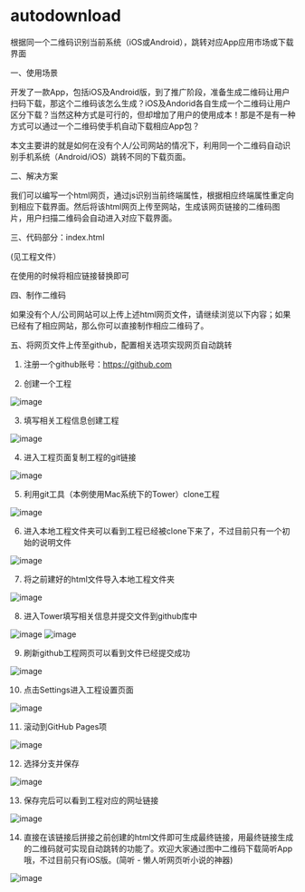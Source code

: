 # autodownload

根据同一个二维码识别当前系统（iOS或Android），跳转对应App应用市场或下载界面

一、使用场景

开发了一款App，包括iOS及Android版，到了推广阶段，准备生成二维码让用户扫码下载，那这个二维码该怎么生成？iOS及Andorid各自生成一个二维码让用户区分下载？当然这种方式是可行的，但却增加了用户的使用成本！那是不是有一种方式可以通过一个二维码使手机自动下载相应App包？

本文主要讲的就是如何在没有个人/公司网站的情况下，利用同一个二维码自动识别手机系统（Android/iOS）跳转不同的下载页面。

二、解决方案

我们可以编写一个html网页，通过js识别当前终端属性，根据相应终端属性重定向到相应下载界面。然后将该html网页上传至网站，生成该网页链接的二维码图片，用户扫描二维码会自动进入对应下载界面。

三、代码部分：index.html

(见工程文件）

在使用的时候将相应链接替换即可

四、制作二维码

如果没有个人/公司网站可以上传上述html网页文件，请继续浏览以下内容；如果已经有了相应网站，那么你可以直接制作相应二维码了。

五、将网页文件上传至github，配置相关选项实现网页自动跳转

1. 注册一个github账号：https://github.com

2. 创建一个工程

![image](https://github.com/xiaze/autodownload/raw/master/image/Snip20170804_1.png)

3. 填写相关工程信息创建工程

![image](https://github.com/xiaze/autodownload/raw/master/image/Snip20170804_2.png)

4. 进入工程页面复制工程的git链接

![image](https://github.com/xiaze/autodownload/raw/master/image/Snip20170804_3.png)

5. 利用git工具（本例使用Mac系统下的Tower）clone工程

![image](https://github.com/xiaze/autodownload/raw/master/image/Snip20170804_4.png)

6. 进入本地工程文件夹可以看到工程已经被clone下来了，不过目前只有一个初始的说明文件

![image](https://github.com/xiaze/autodownload/raw/master/image/Snip20170804_7.png)

7. 将之前建好的html文件导入本地工程文件夹

![image](https://github.com/xiaze/autodownload/raw/master/image/Snip20170804_8.png)

8. 进入Tower填写相关信息并提交文件到github库中

![image](https://github.com/xiaze/autodownload/raw/master/image/Snip20170804_9.png)
![image](https://github.com/xiaze/autodownload/raw/master/image/Snip20170804_10.png)

9. 刷新github工程网页可以看到文件已经提交成功

![image](https://github.com/xiaze/autodownload/raw/master/image/Snip20170804_11.png)

10. 点击Settings进入工程设置页面

![image](https://github.com/xiaze/autodownload/raw/master/image/Snip20170804_12.png)

11. 滚动到GitHub Pages项

![image](https://github.com/xiaze/autodownload/raw/master/image/Snip20170804_13.png)

12. 选择分支并保存

![image](https://github.com/xiaze/autodownload/raw/master/image/Snip20170804_14.png)

13. 保存完后可以看到工程对应的网址链接

![image](https://github.com/xiaze/autodownload/raw/master/image/Snip20170804_16.png)

14. 直接在该链接后拼接之前创建的html文件即可生成最终链接，用最终链接生成的二维码就可实现自动跳转的功能了。欢迎大家通过图中二维码下载简听App哦，不过目前只有iOS版。(简听 - 懒人听网页听小说的神器)

![image](https://github.com/xiaze/autodownload/raw/master/image/Snip20170804_17.png)

